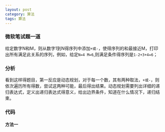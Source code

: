 ```yaml
---
layout: post
category: 算法 
tags: 算法
---
```


### 微软笔试题一道

给定数字N和M，则从数字1到N得序列中添加`+或-`，使得序列的和最接近M，打印出所有满足此关系的序列，例如，给定`N=4 M=6`,则满足条件得序列是`1-2+3+4=6`；

### 分析

看到这样得题目，第一反应是动态规划，对于每一个数，其有两种取法，`+或-`，则依次遍历所有得数，尝试这两种可能，最后得出结果。动态规划需要列出详细的递归表达式，定义出递归表达式得意义，给出边界条件，知道在什么情况下，递归结束。

### 代码

#### 方法一
